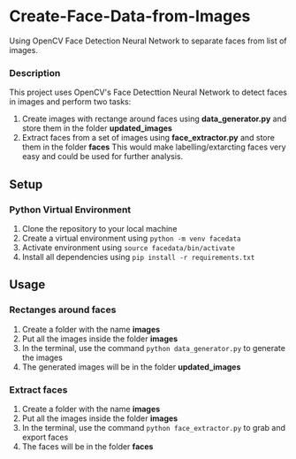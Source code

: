 # Create-Face-Data-from-Images
Using OpenCV Face Detection Neural Network to separate faces from list of images.

### Description
This project uses OpenCV's Face Detecttion Neural Network to detect faces in images and perform two tasks:
1. Create images with rectange around faces using **data_generator.py** and store them in the folder **updated_images**
2. Extract faces from a set of images using **face_extractor.py** and store them in the folder **faces**
This would make labelling/extarcting faces very easy and could be used for further analysis.

## Setup

### Python Virtual Environment
1. Clone the repository to your local machine
2. Create a virtual environment using `python -m venv facedata`
3. Activate environment using `source facedata/bin/activate`
4. Install all dependencies using `pip install -r requirements.txt`

## Usage

### Rectanges around faces
1. Create a folder with the name **images**
2. Put all the images inside the folder **images**
3. In the terminal, use the command `python data_generator.py` to generate the images
4. The generated images will be in the folder **updated_images**

### Extract faces
1. Create a folder with the name **images**
2. Put all the images inside the folder **images**
3. In the terminal, use the command `python face_extractor.py` to grab and export faces
4. The faces will be in the folder **faces**

